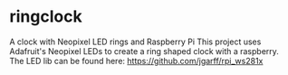 # ringclock
A clock with Neopixel LED rings and Raspberry Pi
This project uses Adafruit's Neopixel LEDs to create a ring shaped clock with a raspberry.
The LED lib can be found here: https://github.com/jgarff/rpi_ws281x
